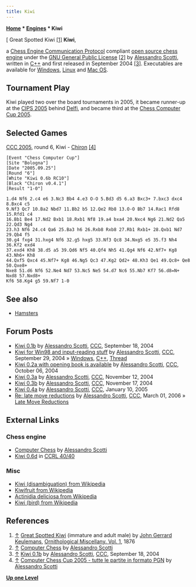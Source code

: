 ```yaml
---
title: Kiwi
---
```

**[Home](Home "Home") \* [Engines](Engines "Engines") \* Kiwi**



[ Great Spotted Kiwi <a id="cite-note-1" href="#cite-ref-1">[1]</a>
**Kiwi**,  

a [Chess Engine Communication Protocol](Chess_Engine_Communication_Protocol "Chess Engine Communication Protocol") compliant [open source chess engine](Category:Open_Source "Category:Open Source") under the [GNU General Public License](Free_Software_Foundation#GPL "Free Software Foundation") <a id="cite-note-2" href="#cite-ref-2">[2]</a> by [Alessandro Scotti](Alessandro_Scotti "Alessandro Scotti"), written in [C++](Cpp "Cpp") and first released in September 2004 <a id="cite-note-3" href="#cite-ref-3">[3]</a>.
Executables are available for [Windows](Windows "Windows"), [Linux](Linux "Linux") and [Mac OS](Mac_OS "Mac OS"). 



## Tournament Play


Kiwi played two over the board tournaments in 2005, it became runner-up at the [CIPS 2005](CIPS_2005 "CIPS 2005") behind [Delfi](Delfi "Delfi"), and became third at the [Chess Computer Cup 2005](CCC_2005 "CCC 2005"). 



## Selected Games


[CCC 2005](CCC_2005 "CCC 2005"), round 6, Kiwi - [Chiron](Chiron "Chiron") <a id="cite-note-4" href="#cite-ref-4">[4]</a>




```
[Event "Chess Computer Cup"]
[Site "Bologna"]
[Date "2005.09.25"]
[Round "6"]
[White "Kiwi 0.6b RC10"]
[Black "Chiron v0.4.1"]
[Result "1-0"]

1.d4 Nf6 2.c4 e6 3.Nc3 Bb4 4.e3 O-O 5.Bd3 d5 6.a3 Bxc3+ 7.bxc3 dxc4 8.Bxc4 c5 
9.Nf3 Qc7 10.Ba2 Nbd7 11.Bb2 b5 12.Qe2 Rb8 13.O-O Bb7 14.Rac1 Rfd8 15.Rfd1 c4 
16.Bb1 Be4 17.Nd2 Bxb1 18.Rxb1 Nf8 19.a4 bxa4 20.Nxc4 Ng6 21.Nd2 Qa5 22.Qd3 Ng4
23.h3 Nf6 24.c4 Qa6 25.Ba3 h6 26.Rxb8 Rxb8 27.Rb1 Rxb1+ 28.Qxb1 Nd7 29.Qb4 f5 
30.g4 fxg4 31.hxg4 Nf6 32.g5 hxg5 33.Nf3 Qc8 34.Nxg5 e5 35.f3 Nh4 36.Kf2 exd4 
37.exd4 Kh8 38.d5 a5 39.Qd6 Nf5 40.Qf4 Nh5 41.Qg4 Nf6 42.Nf7+ Kg8 43.Nh6+ Kh8 
44.Qxf5 Qxc4 45.Nf7+ Kg8 46.Ng5 Qc3 47.Kg2 Qd2+ 48.Kh3 Qe1 49.Qc8+ Qe8 50.Qxe8+ 
Nxe8 51.d6 Nf6 52.Ne4 Nd7 53.Nc5 Ne5 54.d7 Nc6 55.Nb7 Kf7 56.d8=N+ Nxd8 57.Nxd8+
Kf6 58.Kg4 g5 59.Nf7 1-0

```

## See also


* [Hamsters](Hamsters "Hamsters")


## Forum Posts


* [Kiwi 0.1b](https://www.stmintz.com/ccc/index.php?id=388169) by [Alessandro Scotti](Alessandro_Scotti "Alessandro Scotti"), [CCC](CCC "CCC"), September 18, 2004
* [Kiwi for Win98 and input-reading stuff](https://www.stmintz.com/ccc/index.php?id=389667) by [Alessandro Scotti](Alessandro_Scotti "Alessandro Scotti"), [CCC](CCC "CCC"), September 29, 2004 » [Windows](Windows "Windows"), [C++](Cpp "Cpp"), [Thread](Thread "Thread")
* [Kiwi 0.2a with opening book is available](https://www.stmintz.com/ccc/index.php?id=390538) by [Alessandro Scotti](Alessandro_Scotti "Alessandro Scotti"), [CCC](CCC "CCC"), October 06, 2004
* [Kiwi 0.3a](https://www.stmintz.com/ccc/index.php?id=395777) by [Alessandro Scotti](Alessandro_Scotti "Alessandro Scotti"), [CCC](CCC "CCC"), November 12, 2004
* [Kiwi 0.3b](https://www.stmintz.com/ccc/index.php?id=396442) by [Alessandro Scotti](Alessandro_Scotti "Alessandro Scotti"), [CCC](CCC "CCC"), November 17, 2004
* [Kiwi 0.4a](https://www.stmintz.com/ccc/index.php?id=404868) by [Alessandro Scotti](Alessandro_Scotti "Alessandro Scotti"), [CCC](CCC "CCC"), January 10, 2005
* [Re: late move reductions](https://www.stmintz.com/ccc/index.php?id=490712) by [Alessandro Scotti](Alessandro_Scotti "Alessandro Scotti"), [CCC](CCC "CCC"), March 01, 2006 » [Late Move Reductions](Late_Move_Reductions "Late Move Reductions")


## External Links


### Chess engine


* [Computer Chess](https://walkofmind.com/programming/chess/chess.htm) by [Alessandro Scotti](Alessandro_Scotti "Alessandro Scotti")
* [Kiwi 0.6d](http://ccrl.chessdom.com/ccrl/4040/cgi/engine_details.cgi?print=Details&each_game=1&eng=Kiwi%200.6d%2032-bit#Kiwi_0_6d_32-bit) in [CCRL 40/40](CCRL "CCRL")


### Misc


* [Kiwi (disambiguation) from Wikipedia](https://en.wikipedia.org/wiki/Kiwi_%28disambiguation%29)
* [Kiwifruit from Wikipedia](https://en.wikipedia.org/wiki/Kiwifruit)
* [Actinidia deliciosa from Wikipedia](https://en.wikipedia.org/wiki/Actinidia_deliciosa)
* [Kiwi (bird) from Wikipedia](https://en.wikipedia.org/wiki/Kiwi)


## References


1. <a id="cite-ref-1" href="#cite-note-1">↑</a> [Great Spotted Kiwi](https://en.wikipedia.org/wiki/Great_spotted_kiwi) (immature and adult male) by [John Gerrard Keulemans](https://en.wikipedia.org/wiki/John_Gerrard_Keulemans), [Ornithological Miscellany. Vol. 1](https://archive.org/stream/ornithologicalmi01rowl#page/n42/mode/1up), 1876
2. <a id="cite-ref-2" href="#cite-note-2">↑</a> [Computer Chess](https://walkofmind.com/programming/chess/chess.htm) by [Alessandro Scotti](Alessandro_Scotti "Alessandro Scotti")
3. <a id="cite-ref-3" href="#cite-note-3">↑</a> [Kiwi 0.1b](https://www.stmintz.com/ccc/index.php?id=388169) by [Alessandro Scotti](Alessandro_Scotti "Alessandro Scotti"), [CCC](CCC "CCC"), September 18, 2004
4. <a id="cite-ref-4" href="#cite-note-4">↑</a> [Computer Chess Cup 2005 - tutte le partite in formato PGN](https://walkofmind.com/programming/chess/ccc2005.htm) by [Alessandro Scotti](Alessandro_Scotti "Alessandro Scotti")

**[Up one Level](Engines "Engines")**







 
